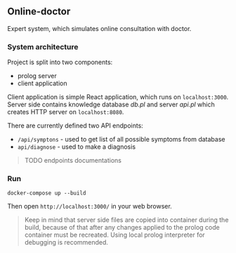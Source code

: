## __Online-doctor__
Expert system, which simulates online consultation with doctor.

### __System architecture__

Project is split into two components:
- prolog server
- client application

Client application is simple React application, which runs on `localhost:3000`. <br>
Server side contains knowledge database _db.pl_ and server _api.pl_ which creates HTTP server on `localhost:8080`.

There are currently defined two API endpoints:
- `/api/symptons` - used to get list of all possible symptoms from database
- `api/diagnose` - used to make a diagnosis

> TODO endpoints documentations

### __Run__

```
docker-compose up --build
```
Then open `http://localhost:3000/` in your web browser.

> Keep in mind that server side files are copied into container during the build, because of that after any changes applied to the prolog code container must be recreated. Using local prolog interpreter for debugging is recommended.
